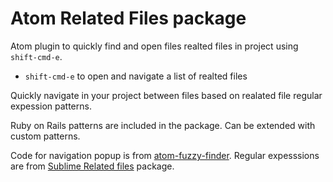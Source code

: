 # Atom Related Files package

Atom plugin to quickly find and open files realted files in project using `shift-cmd-e`.

  * `shift-cmd-e` to open and navigate a list of realted files

Quickly navigate in your project between files based on realated file regular expession patterns.

Ruby on Rails patterns are included in the package. Can be extended with custom patterns.

Code for navigation popup is from [atom-fuzzy-finder](https://github.com/atom/fuzzy-finder). Regular expesssions are from [Sublime Related files](https://github.com/fabiokr/sublime-related-files) package.

